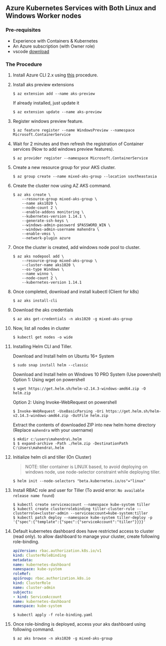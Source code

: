 ## Azure Kubernetes Services with Both Linux and Windows Worker nodes

### Pre-requisites
* Experience with Containers & Kubernetes
* An Azure subscription (with Owner role)
* vscode [download](https://code.visualstudio.com/Download)

### The Procedure

1. Install Azure CLI 2.x using [this](https://docs.microsoft.com/en-us/cli/azure/install-azure-cli?view=azure-cli-latest) procedure.
2. Install aks preview extensions

    ```console
    $ az extension add --name aks-preview
    ```

    If already installed, just update it
    ```console
    $ az extension update --name aks-preview
    ```

3.  Register windows preview feature.

    ```console
    $ az feature register --name WindowsPreview --namespace Microsoft.ContainerService
    ```

4.  Wait for 2 minutes and then refresh the registration of Container services (Now to add windows preview features).

    ```console
    $ az provider register --namespace Microsoft.ContainerService
    ```

5.  Create a new resource group for your AKS cluster.

    ```console
    $ az group create --name mixed-aks-group --location southeastasia
    ```

6.  Create the cluster now using AZ AKS command.

    ```console
    $ az aks create \                              
        --resource-group mixed-aks-group \
        --name aks1020 \     
        --node-count 2 \
        --enable-addons monitoring \
        --kubernetes-version 1.14.1 \
        --generate-ssh-keys \
        --windows-admin-password $PASSWORD_WIN \
        --windows-admin-username mahendra \
        --enable-vmss \
        --network-plugin azure
    ```

7.  Once the cluster is created, add windows node pool to cluster.

    ```console
    $ az aks nodepool add \
        --resource-group mixed-aks-group \
        --cluster-name aks1020 \
        --os-type Windows \
        --name winno \
        --node-count 2 \
        --kubernetes-version 1.14.1
    ```

8.  Once completed, download and install kubectl (Client for k8s)

    ```console
    $ az aks install-cli
    ```

9.  Download the aks credentials

    ```console
    $ az aks get-credentials -n aks1020 -g mixed-aks-group
    ```

10. Now, list all nodes in cluster

    ```console
    $ kubectl get nodes -o wide
    ```

11. Installing Helm CLI and Tiller.

    Download and Install helm on Ubuntu 16+ System
    ```console
    $ sudo snap install helm --classic
    ```

    Download and Install helm on Windows 10 PRO System (Use powershell)
    Option 1: Using wget on powershell
    ```
    $ wget https://get.helm.sh/helm-v2.14.3-windows-amd64.zip -O helm.zip
    
    ```

    Option 2: Using Invoke-WebRequest on powershell
    ```console
    $ Invoke-WebRequest -UseBasicParsing -Uri https://get.helm.sh/helm-v2.14.3-windows-amd64.zip -OutFile helm.zip
    
    ```

    Extract the contents of downloaded ZIP into new helm home directory (Replace `mahendra` with your username)
    ```console
    $ mkdir c:\users\mahendra\.helm
    $ $ expand-archive -Path ./helm.zip -DestinationPath C:\Users\mahendra\.helm
    ```

12. Initialize helm cli and tiller (On Cluster)
    
    > NOTE: tiller container is LINUX based, to avoid deploying on windows node, use node-selector constraint while deploying tiller.

    ```console
    $ helm init --node-selectors "beta.kubernetes.io/os"="linux"
    ```

13. Install RBAC role and user for Tiller (To avoid error: `No available release name found`)


    ```console
    $ kubectl create serviceaccount --namespace kube-system tiller
    $ kubectl create clusterrolebinding tiller-cluster-rule --clusterrole=cluster-admin --serviceaccount=kube-system:tiller
    $ kubectl patch deploy --namespace kube-system tiller-deploy -p '{"spec":{"template":{"spec":{"serviceAccount":"tiller"}}}}'

    ```

14. Default kubernetes dashboard does have restricted access to cluster (read only). to allow dashboard to manage your cluster, create following role-binding.

    ```yaml
    apiVersion: rbac.authorization.k8s.io/v1
    kind: ClusterRoleBinding
    metadata:
    name: kubernetes-dashboard
    namespace: kube-system
    roleRef:
    apiGroup: rbac.authorization.k8s.io
    kind: ClusterRole
    name: cluster-admin
    subjects:
    - kind: ServiceAccount
    name: kubernetes-dashboard
    namespace: kube-system
    ```

    ```console
    $ kubectl apply -f role-binding.yaml
    ```
15. Once role-binding is deployed, access your aks dashboard using following command.

    ```console
    $ az aks browse -n aks1020 -g mixed-aks-group
    ```